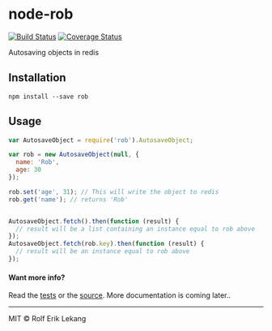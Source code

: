 # node-rob
[![Build Status](https://travis-ci.org/relekang/node-rob.svg?branch=master)](https://travis-ci.org/relekang/node-rob)
[![Coverage Status](https://coveralls.io/repos/relekang/node-rob/badge.png)](https://coveralls.io/r/relekang/node-rob)

Autosaving objects in redis

## Installation
```
npm install --save rob
```

## Usage

```javascript
var AutosaveObject = require('rob').AutosaveObject;

var rob = new AutosaveObject(null, {
  name: 'Rob',
  age: 30
});

rob.set('age', 31); // This will write the object to redis
rob.get('name'); // returns 'Rob'


AutosaveObject.fetch().then(function (result) {
  // result will be a list containing an instance equal to rob above
});
AutosaveObject.fetch(rob.key).then(function (result) {
  // result will be an instance equal to rob above
});
```

#### Want more info?
Read the [tests](https://github.com/relekang/node-rob/blob/master/test/index.bs) or the [source](https://github.com/relekang/node-rob/blob/master/index.bs). More documentation is coming later..

--------
MIT © Rolf Erik Lekang 
